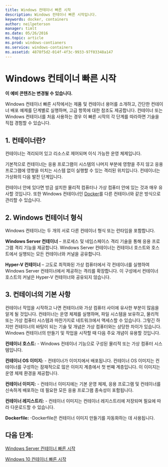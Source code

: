 ```yaml
---
title: Windows 컨테이너 빠른 시작
description: Windows 컨테이너 빠른 시작입니다.
keywords: docker, containers
author: neilpeterson
manager: timlt
ms.date: 05/26/2016
ms.topic: article
ms.prod: windows-contianers
ms.service: windows-containers
ms.assetid: 4878f5d2-014f-4f3c-9933-97f03348a147
---
```


# Windows 컨테이너 빠른 시작

**이 예비 콘텐츠는 변경될 수 있습니다.** 

Windows 컨테이너 빠른 시작에서는 제품 및 컨테이너 용어를 소개하고, 간단한 컨테이너 배포 예제를 단계별로 실행하며, 고급 항목에 대한 참조도 제공합니다. 컨테이너 또는 Windows 컨테이너를 처음 사용하는 경우 이 빠른 시작의 각 단계를 따라하면 기술을 직접 경험할 수 있습니다.

## 1. 컨테이너란?

컨테이너는 격리되어 있고 리소스로 제어되며 이식 가능한 운영 체제입니다.

기본적으로 컨테이너는 응용 프로그램이 시스템의 나머지 부분에 영향을 주지 않고 응용 프로그램에 영향을 미치는 시스템 없이 실행할 수 있는 격리된 위치입니다. 컨테이너는 가상화의 다음 발전 단계입니다.

컨테이너 안에 있다면 방금 설치한 물리적 컴퓨터나 가상 컴퓨터 안에 있는 것과 매우 유사할 것입니다. 또한 Windows 컨테이너인 [Docker](https://www.docker.com/)를 다른 컨테이너와 같은 방식으로 관리할 수 있습니다.

## 2. Windows 컨테이너 형식

Windows 컨테이너는 두 개의 서로 다른 컨테이너 형식 또는 런타임을 포함합니다.

**Windows Server 컨테이너** – 프로세스 및 네임스페이스 격리 기술을 통해 응용 프로그램 격리 기능을 제공합니다. Windows Server 컨테이너는 컨테이너 호스트와 호스트에서 실행되는 모든 컨테이너와 커널을 공유합니다.

**Hyper-V 컨테이너** – 고도로 최적화된 가상 컴퓨터에서 각 컨테이너를 실행하여 Windows Server 컨테이너에서 제공하는 격리를 확장합니다. 이 구성에서 컨테이너 호스트의 커널은 Hyper-V 컨테이너와 공유되지 않습니다.

## 3. 컨테이너의 기본 사항

컨테이너 작업을 시작하고 나면 컨테이너와 가상 컴퓨터 사이에 유사한 부분이 많음을 알게 될 것입니다. 컨테이너는 운영 체제를 실행하며, 파일 시스템을 보유하고, 물리적 또는 가상 컴퓨터 시스템과 마찬가지로 네트워크에서 액세스할 수 있습니다. 그렇긴 하지만 컨테이너의 바탕이 되는 기술 및 개념은 가상 컴퓨터와는 상당한 차이가 있습니다. Windows 컨테이너의 만들기 및 작업을 시작할 때 다음 주요 개념이 유용할 것입니다.  

**컨테이너 호스트:** - Windows 컨테이너 기능으로 구성된 물리적 또는 가상 컴퓨터 시스템입니다.

**컨테이너 OS 이미지:** - 컨테이너가 이미지에서 배포됩니다. 컨테이너 OS 이미지는 컨테이너를 구성하는 잠재적으로 많은 이미지 계층에서 첫 번째 계층입니다. 이 이미지는 운영 체제 환경을 제공합니다.

**컨테이너 이미지:** - 컨테이너 이미지에는 기본 운영 체제, 응용 프로그램 및 컨테이너를 신속하게 배포하는 데 필요한 모든 응용 프로그램 종속성이 포함됩니다. 

**컨테이너 레지스트리:** - 컨테이너 이미지는 컨테이너 레지스트리에 저장되며 필요에 따라 다운로드할 수 있습니다. 

**Dockerfile:** -Dockerfile은 컨테이너 이미지 만들기를 자동화하는 데 사용됩니다.

## 다음 단계:

[Windows Server 컨테이너 빠른 시작](./quick_start_windows_server.md)  

[Windows 10 컨테이너 빠른 시작](./quick_start_windows_10.md)



<!--HONumber=May16_HO4-->


